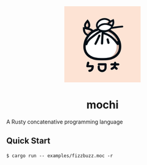 <div align="center">
    <img src="assets/logo.svg" width="200" />

# mochi
</div>

A Rusty concatenative programming language

## Quick Start

```
$ cargo run -- examples/fizzbuzz.moc -r
```
